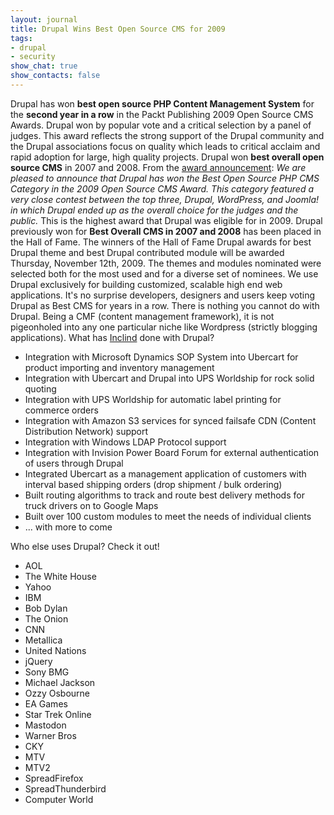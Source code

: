 ```yaml
---
layout: journal
title: Drupal Wins Best Open Source CMS for 2009
tags: 
- drupal
- security
show_chat: true
show_contacts: false
---
```


Drupal has won <strong>best open source PHP Content Management System</strong> for the <strong>second year in a row</strong> in the Packt Publishing 2009 Open Source CMS Awards. Drupal won by popular vote and a critical selection by a panel of judges. This award reflects the strong support of the Drupal community and the Drupal associations focus on quality which leads to critical acclaim and rapid adoption for large, high quality projects. Drupal won <strong>best overall open source CMS</strong> in 2007 and 2008. From the <a href="http://www.packtpub.com/award" target="_blank">award announcement</a>: <em>We are pleased to announce that Drupal has won the Best Open Source PHP CMS Category in the 2009 Open Source CMS Award. This category featured a very close contest between the top three, Drupal, WordPress, and Joomla! in which Drupal ended up as the overall choice for the judges and the public.</em> This is the highest award that Drupal was eligible for in 2009. Drupal previously won for <strong>Best Overall CMS in 2007 and 2008</strong> has been placed in the Hall of Fame. The winners of the Hall of Fame Drupal awards for best Drupal theme and best Drupal contributed module will be awarded Thursday, November 12th, 2009. The themes and modules nominated were selected both for the most used and for a diverse set of nominees. We use Drupal exclusively for building customized, scalable high end web applications. It's no surprise developers, designers and users keep voting Drupal as Best CMS for years in a row. There is nothing you cannot do with Drupal. Being a CMF (content management framework), it is not pigeonholed into any one particular niche like Wordpress (strictly blogging applications). What has <a href="http://www.inclind.com" target="_blank">Inclind</a> done with Drupal? <ul> <li> Integration with Microsoft Dynamics SOP System into Ubercart for product importing and inventory management</li> <li> Integration with Ubercart and Drupal into UPS Worldship for rock solid quoting</li> <li> Integration with UPS Worldship for automatic label printing for commerce orders</li> <li> Integration with Amazon S3 services for synced failsafe CDN (Content Distribution Network) support</li> <li> Integration with Windows LDAP Protocol support</li> <li> Integration with Invision Power Board Forum for external authentication of users through Drupal</li> <li> Integrated Ubercart as a management application of customers with interval based shipping orders (drop shipment / bulk ordering)</li> <li> Built routing algorithms to track and route best delivery methods for truck drivers on to Google Maps</li> <li> Built over 100 custom modules to meet the needs of individual clients</li> <li> ... with more to come</li> </ul> Who else uses Drupal? Check it out! <ul> <li> AOL</li> <li> The White House</li> <li> Yahoo</li> <li> IBM</li> <li> Bob Dylan</li> <li> The Onion</li> <li> CNN</li> <li> Metallica</li> <li> United Nations</li> <li> jQuery</li> <li> Sony BMG</li> <li> Michael Jackson</li> <li> Ozzy Osbourne</li> <li> EA Games</li> <li> Star Trek Online</li> <li> Mastodon</li> <li> Warner Bros</li> <li> CKY</li> <li> MTV</li> <li> MTV2</li> <li> SpreadFirefox</li> <li> SpreadThunderbird</li> <li> Computer World</li> </ul>